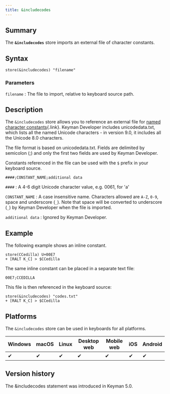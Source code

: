 ```yaml
---
title: &includecodes
---
```

  
## Summary

The **`&includecodes`** store imports an external file of character
constants.

## Syntax

```
store(&includecodes) "filename"
```

### Parameters

`filename`
:   The file to import, relative to keyboard source path.

## Description

The `&includecodes` store allows you to reference an external file for
[named character constants](../guide/constants){.link}. Keyman Developer
includes unicodedata.txt, which lists all the named Unicode characters -
in version 9.0, it includes all the Unicode 8.0 characters.

The file format is based on unicodedata.txt. Fields are delimited by
semicolon (;) and only the first two fields are used by Keyman
Developer.

Constants referenced in the file can be used with the `$` prefix in your
keyboard source.

``` none
####;CONSTANT_NAME;additional data
```

`####`
:   A 4-6 digit Unicode character value, e.g. 0061, for 'a'

`CONSTANT_NAME`
:   A case insensitive name. Characters allowed are `A-Z`, `0-9`, space
    and underscore (`_`). Note that space will be converted to
    underscore (`_`) by Keyman Developer when the file is imported.

`additional data`
:   Ignored by Keyman Developer.

## Example

The following example shows an inline constant.

```
store(CCedilla) U+00E7
+ [RALT K_C] > $CCedilla
```

The same inline constant can be placed in a separate text file:

``` none
00E7;CCEDILLA
```

This file is then referenced in the keyboard source:

```
store(&includecodes) "codes.txt"
+ [RALT K_C] > $CCedilla
```

## Platforms

The `&includecodes` store can be used in keyboards for all platforms.

| Windows | macOS | Linux | Desktop web | Mobile web | iOS | Android |
|---------|-------|-------|-------------|------------|-----|---------|
| ✔       | ✔     | ✔     | ✔           | ✔          | ✔   | ✔       |

## Version history

The &includecodes statement was introduced in Keyman 5.0.
